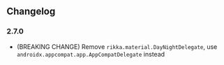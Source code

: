 ## Changelog

### 2.7.0

- (BREAKING CHANGE) Remove `rikka.material.DayNightDelegate`, use `androidx.appcompat.app.AppCompatDelegate` instead
